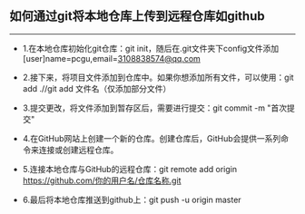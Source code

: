 ## 如何通过git将本地仓库上传到远程仓库如github

---------------------------------------------

- 1.在本地仓库初始化git仓库：git init，随后在.git文件夹下config文件添加[user]name=pcgu,email=3108838574@qq.com

- 2.接下来，将项目文件添加到仓库中。如果你想添加所有文件，可以使用：git add .//git add 文件名（仅添加部分文件）

- 3.提交更改，将文件添加到暂存区后，需要进行提交：git commit -m "首次提交"

- 4.在GitHub网站上创建一个新的仓库。创建仓库后，GitHub会提供一系列命令来连接或创建远程仓库。

- 5.连接本地仓库与GitHub的远程仓库：git remote add origin https://github.com/你的用户名/仓库名称.git

- 6.最后将本地仓库推送到github上：git push -u origin master

